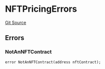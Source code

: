 # NFTPricingErrors
[Git Source](https://github.com/thrackle-io/aquifi-rules-v1/blob/f3f89426d30f93406f5ff447f7284dbf958844b4/src/common/IErrors.sol)


## Errors
### NotAnNFTContract

```solidity
error NotAnNFTContract(address nftContract);
```

